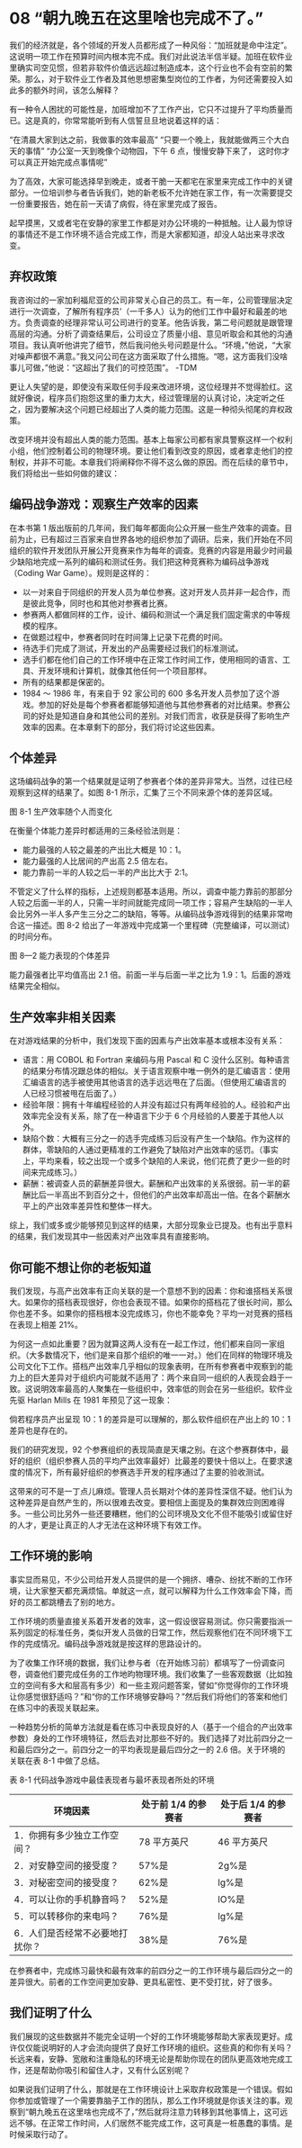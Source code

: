 # 08 “朝九晚五在这里啥也完成不了。”

我们的经济就是，各个领域的开发人员都形成了一种风俗：“加班就是命中注定”。这说明一项工作在预算时间内根本完不成。我们对此说法半信半疑。加班在软件业里确实司空见惯，但若非软件价值远远超过制造成本，这个行业也不会有空前的繁荣。那么，对于软件业工作者及其他思想密集型岗位的工作者，为何还需要投入如此多的额外时间，该怎么解释？

有一种令人困扰的可能性是，加班增加不了工作产出，它只不过提升了平均质量而已。这是真的，你常常能听到有人信誓旦旦地说着这样的话：

“在清晨大家到达之前，我做事的效率最高”
“只要一个晚上，我就能做两三个大白天的事情”
“办公室一天到晚像个动物园，下午 6 点，慢慢安静下来了，
这时你才可以真正开始完成点事情呢”

为了高效，大家可能选择早到晚走，或者干脆一天都宅在家里来完成工作中的关键部分。一位培训参与者告诉我们，她的新老板不允许她在家工作，有一次需要提交一份重要报告，她在前一天请了病假，待在家里完成了报告。

起早摸黑，又或者宅在安静的家里工作都是对办公环境的一种抵触。让人最为惊讶的事情还不是工作环境不适合完成工作，而是大家都知道，却没人站出来寻求改变。

## 弃权政策

我咨询过的一家加利福尼亚的公司非常关心自己的员工。有一年，公司管理层决定进行一次调查，了解所有程序员’（一千多人）认为的他们工作中最好和最差的地方。负责调查的经理非常认可公司进行的变革。他告诉我，第二号问题就是跟管理高层的沟通。分析了调查结果后，公司设立了质量小组、意见听取会和其他的沟通项目。我认真听他讲完了细节，然后我问他头号问题是什么。“环境，”他说，“大家对噪声都很不满意。”我又问公司在这方面采取了什么措施。“嗯，这方面我们没啥事儿可做，”他说：“这超出了我们的可控范围”。
-TDM

更让人失望的是，即使没有采取任何手段来改进环境，这位经理并不觉得脸红。这就好像说，程序员们抱怨这里的重力太大，经过管理层的认真讨论，决定听之任之，因为要解决这个问题已经超出了人类的能力范围。这是一种彻头彻尾的弃权政策。

改变环境并没有超出人类的能力范围。基本上每家公司都有家具警察这样一个权利小组，他们控制着公司的物理环境。要让他们看到改变的原因，或者拿走他们的控制权，并非不可能。本章我们将阐释你不得不这么做的原因。而在后续的章节中，我们将给出一些如何做的建议：

## 编码战争游戏：观察生产效率的因素

在本书第 1 版出版前的几年间，我们每年都面向公众开展一些生产效率的调查。目前为止，已有超过三百家来自世界各地的组织参加了调研。后来，我们开始在不同组织的软件开发团队开展公开竞赛来作为每年的调查。竞赛的内容是用最少时间最少缺陷地完成一系列的编码和测试任务。我们把这种竞赛称为编码战争游戏（Coding War Game）。规则是这样的：

- 以一对来自于同组织的开发人员为单位参赛。这对开发人员并非一起合作，而是彼此竞争，同时也和其他对参赛者比赛。
- 参赛两人都做同样的工作，设计、编码和测试一个满足我们固定需求的中等规模的程序。
- 在做题过程中，参赛者同时在时间簿上记录下花费的时间。
- 待选手们完成了测试，开发出的产品需要经过我们的标准测试。
- 选手们都在他们自己的工作环境中在正常工作时间工作，使用相同的语言、工具、开发环境和计算机，就像其他任何一个项目那样。
- 所有的结果都是保密的。
- 1984 ～ 1986 年，有来自于 92 家公司的 600 多名开发人员参加了这个游戏。参加的好处是每个参赛者都能够知道他与其他参赛者的对比结果。参赛公司的好处是知道自身和其他公司的差别。对我们而言，收获是获得了影响生产效率的因素。在本章剩下的部分，我们将讨论这些因素。

## 个体差异

这场编码战争的第一个结果就是证明了参赛者个体的差异非常大。当然，过往已经观察到这样的结果了。如图 8-1 所示，汇集了三个不同来源个体的差异区域。

图 8-1 生产效率随个人而变化

在衡量个体能力差异时都适用的三条经验法则是：

- 能力最强的人较之最差的产出比大概是 10：1。
- 能力最强的人比居间的产出高 2.5 倍左右。
- 能力靠前一半的人较之后一半的产出比大于 2:1。

不管定义了什么样的指标，上述规则都基本适用。所以，调查中能力靠前的那部分人较之后面一半的人，只需一半时间就能完成同一项工作；容易产生缺陷的一半人会比另外一半人多产生三分之二的缺陷，等等。从编码战争游戏得到的结果非常吻合这一描述。图 8-2 给出了一年游戏中完成第一个里程碑（完整编译，可以测试）的时间分布。

图 8—2 能力表现的个体差异

能力最强者比平均值高出 2.1 倍。前面一半与后面一半之比为 1.9：1。后面的游戏结果完全相似。

## 生产效率非相关因素

在对游戏结果的分析中，我们发现下面的因素与产出效率基本或根本没有关系：

- 语言：用 COBOL 和 Fortran 来编码与用 Pascal 和 C 没什么区别。每种语言的结果分布情况跟总体的相似。关于语言观察中唯一例外的是汇编语言：使用汇编语言的选手被使用其他语言的选手远远甩在了后面。（但使用汇编语言的人已经习惯被甩在后面了。）
- 经验年限：拥有十年编程经验的人并没有超过只有两年经验的人。经验和产出效率完全没有关系，除了在一种语言下少于 6 个月经验的人要差于其他人以外。
- 缺陷个数：大概有三分之一的选手完成练习后没有产生一个缺陷。作为这样的群体，零缺陷的人通过更精准的工作避免了缺陷对产出效率的惩罚。（事实上，平均来看，较之出现一个或多个缺陷的人来说，他们花费了更少一些的时间来完成练习。）
- 薪酬：被调查人员的薪酬差异很大。薪酬和产出效率的关系很弱。前一半的薪酬比后一半高出不到百分之十，但他们的产出效率却高出一倍。在各个薪酬水平上的产出效率差异性和整体一样大。

综上，我们或多或少能够预见到这样的结果，大部分现象业已提及。也有出乎意料的结果，我们发现其中一些因素对产出效率具有直接影响。

## 你可能不想让你的老板知道

我们发现，与高产出效率有正向关联的是一个意想不到的因素：你和谁搭档关系很大。如果你的搭档表现很好，你也会表现不错。如果你的搭档花了很长时间，那么你也差不多。如果你的搭档根本没完成练习，你也不能幸免？平均一对竞赛的搭档在表现上相差 21%。

为何这一点如此重要？因为就算这两人没有在一起工作过，他们都来自同一家组织。（大多数情况下，他们是来自那个组织的唯一一对。）他们在同样的物理环境及公司文化下工作。搭档产出效率几乎相似的现象表明，在所有参赛者中观察到的能力上的巨大差异对于组织内可能就不适用了：两个来自同一组织的人表现会趋于一致。这说明效率最高的人聚集在一些组织中，效率低的则会在另一些组织。软件业先驱 Harlan Mills 在 1981 年预见了这一现象：

倘若程序员产出呈现 10：1 的差异是可以理解的，那么软件组织在产出上的 10：1 差异也是存在的。

我们的研究发现，92 个参赛组织的表现简直是天壤之别。在这个参赛群体中，最好的组织（组织参赛人员的平均产出效率最好）比最差的要快十倍以上。在要求速度的情况下，所有最好组织的参赛选手开发的程序通过了主要的验收测试。

这带来的可不是一丁点儿麻烦。管理人员长期对个体的差异性深信不疑。他们认为这种差异是自然产生的，所以很难去改变。要相信上面提及的集群效应则困难得多。一些公司比另外一些还要糟糕，他们的公司环境及文化不但不能吸引或留住好的人才，更是让真正的人才无法在这种环境下有效工作。

## 工作环境的影响

事实显而易见，不少公司给开发人员提供的是一个拥挤、嘈杂、纷扰不断的工作环境，让大家整天都充满烦恼。单就这一点，就可以解释为什么工作效率会下降，而好的员工都跳槽去了别的地方。

工作环境的质量直接关系着开发者的效率，这一假设很容易测试。你只需要指派一系列固定的标准任务，类似开发人员做的日常工作，然后观察他们在不同环境下工作的完成情况。编码战争游戏就是按这样的思路设计的。

为了收集工作环境的数据，我们让参与者（在开始练习前）都填写了一份调查问卷，调查他们要完成任务的工作地昀物理环境。我们收集了一些客观数据（比如独立的空间有多大和层高有多少）和一些主观问题答案，譬如“你觉得你的工作环境让你感觉很舒适吗？”和“你的工作环境够安静吗？”然后我们将他们的答案和他们在练习中的表现关联起来。

一种趋势分析的简单方法就是看在练习中表现良好的人（基于一个组合的产出效率参数）身处的工作环境特征，然后去对比那些不好的。我们选择了对比前四分之一和最后四分之一。前四分之一的平均表现是最后四分之一的 2.6 倍。关于环境的关联在表 8-1 中做了总结。

表 8-1 代码战争游戏中最佳表现者与最坏表现者所处的环境

| 环境因素                        | 处于前 1/4 的参赛者 | 处于后 1/4 的参赛者 |
| ------------------------------- | ------------------- | ------------------- |
| 1．你拥有多少独立工作空间？     | 78 平方英尺         | 46 平方英尺         |
| 2．对安静空间的接受度？         | 57%是               | 2g%是               |
| 3．对秘密空间的接受度？         | 62%是               | lg%是               |
| 4．可以让你的手机静音吗？       | 52%是               | lO%是               |
| 5．可以转移你的来电吗？         | 76%是               | lg%是               |
| 6．人们是否经常不必要地打扰你？ | 38%是               | 76%是               |

在参赛者中，完成练习最快和最有效率的前四分之一的工作环境与最后四分之一的差异很大。前者的工作空间更加安静、更具私密性、更不受打扰，好了很多。

## 我们证明了什么

我们展现的这些数据并不能完全证明一个好的工作环境能够帮助大家表现更好。成许仅仅能说明好的人才会流向提供了良好工作环境的组织。这些真的和你有关吗？长远来看，安静、宽敞和注重隐私的环境无论是帮助你现在的团队更高效地完成工作，还是帮助你吸引和留住人才，又有什么区别呢？

如果说我们证明了什么，那就是在工作环境设计上采取弃权政策是一个错误。假如你参加或管理了一个需要靠脑子工作的团队，那么工作环境就是你该关注的事。观察到“朝九晚五在这里啥也完成不了，”然后就将注意力转移到其他事情上，这可远远不够。在正常工作时间，人们居然不能完成工作，这可真是一桩愚蠢的事情。是时候采取行动了。
